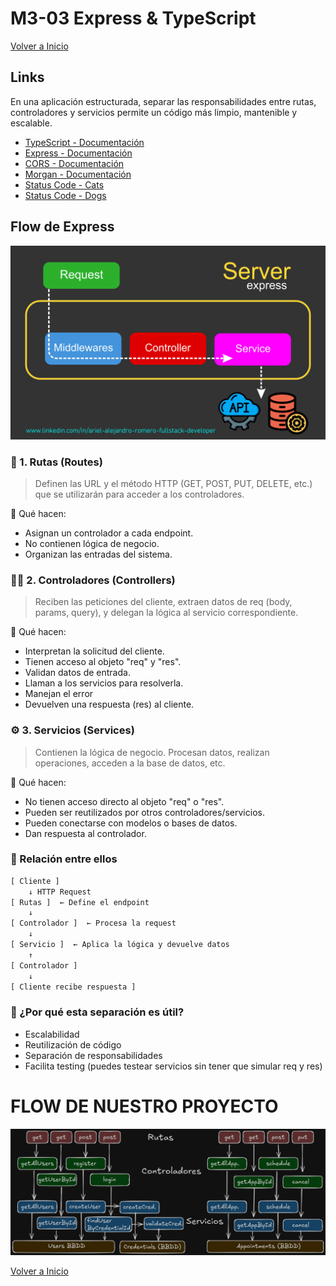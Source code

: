 # M3-03 Express & TypeScript

[Volver a Inicio](../../README.md)

## Links

En una aplicación estructurada, separar las responsabilidades entre rutas, controladores y servicios permite un código más limpio, mantenible y escalable.

- [TypeScript - Documentación](https://www.typescriptlang.org/)
- [Express - Documentación](https://expressjs.com/es/)
- [CORS - Documentación](https://www.npmjs.com/package/cors)
- [Morgan - Documentación](https://www.npmjs.com/package/morgan)
- [Status Code - Cats](https://http.cat/)
- [Status Code - Dogs](https://http.dog/)

## Flow de Express

<img src="../assets/express.png" alt="Express Flow"/>

### 🧭 1. Rutas (Routes)

> Definen las URL y el método HTTP (GET, POST, PUT, DELETE, etc.) que se utilizarán para acceder a los controladores.

🔹 Qué hacen:

- Asignan un controlador a cada endpoint.
- No contienen lógica de negocio.
- Organizan las entradas del sistema.

### 🧑‍⚖️ 2. Controladores (Controllers)

> Reciben las peticiones del cliente, extraen datos de req (body, params, query), y delegan la lógica al servicio correspondiente.

🔹 Qué hacen:

- Interpretan la solicitud del cliente.
- Tienen acceso al objeto "req" y "res".
- Validan datos de entrada.
- Llaman a los servicios para resolverla.
- Manejan el error
- Devuelven una respuesta (res) al cliente.

### ⚙️ 3. Servicios (Services)

> Contienen la lógica de negocio. Procesan datos, realizan operaciones, acceden a la base de datos, etc.

🔹 Qué hacen:

- No tienen acceso directo al objeto "req" o "res".
- Pueden ser reutilizados por otros controladores/servicios.
- Pueden conectarse con modelos o bases de datos.
- Dan respuesta al controlador.

### 🧩 Relación entre ellos

```txt
[ Cliente ]
    ↓ HTTP Request
[ Rutas ]  ← Define el endpoint
    ↓
[ Controlador ]  ← Procesa la request
    ↓
[ Servicio ]  ← Aplica la lógica y devuelve datos
    ↑
[ Controlador ]
    ↓
[ Cliente recibe respuesta ]
```

### 🎯 ¿Por qué esta separación es útil?

- Escalabilidad
- Reutilización de código
- Separación de responsabilidades
- Facilita testing (puedes testear servicios sin tener que simular req y res)

# FLOW DE NUESTRO PROYECTO

<img src="../assets/ProjectFlow.png" alt="Project Flow"/>

[Volver a Inicio](../../README.md)
